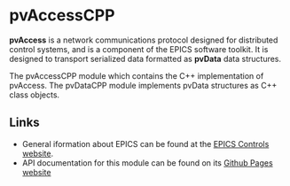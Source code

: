 # pvAccessCPP

**pvAccess** is a network communications protocol designed for distributed control systems, and is a component of the EPICS software toolkit.
It is designed to transport serialized data formatted as **pvData** data structures.

The pvAccessCPP module which contains the C++ implementation of pvAccess.
The pvDataCPP module implements pvData structures as C++ class objects.


## Links

- General iformation about EPICS can be found at the
  [EPICS Controls website](https://epics-controls.org).
- API documentation for this module can be found on its
  [Github Pages website](https://epics-base.github.io/pvAccessCPP/)
